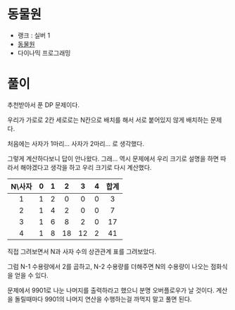 # 동물원

- 랭크 : 실버 1
- [동물원](https://www.acmicpc.net/problem/1309)
- 다이나믹 프로그래밍

# 풀이

추천받아서 푼 DP 문제이다.

우리가 가로로 2칸 세로로는 N칸으로 배치를 해서 서로 붙어있지 않게 배치하는 문제다.

처음에는 사자가 1마리... 사자가 2마리... 로 생각했다.

그렇게 계산하다보니 답이 안나왔다. 그래... 역시 문제에서 우리 크기로 설명을 하면 따라서 해야겠다고 생각을 하고 우리 크기로 다시 계산했다.

|N\사자|0|1|2|3|4|합계|
|:---:|:---:|:---:|:---:|:---:|:---:|:---:|
|1|1|2|0|0|0|3|
|2|1|4|2|0|0|7|
|3|1|6|8|2|0|17|
|4|1|8|18|12|2|41|

직접 그려보면서 N과 사자 수의 상관관계 표를 그려보았다.

그럼 N-1 수용량에서 2를 곱하고, N-2 수용량를 더해주면 N의 수용량이 나오는 점화식을 얻을 수 있다.

문제에서 9901로 나눈 나머지를 출력하라고 했으니 분명 오버플로우가 날 것이다. 계산을 돌릴때마다 9901의 나머지 연산을 수행하는걸 까먹지 말고 풀면 된다.